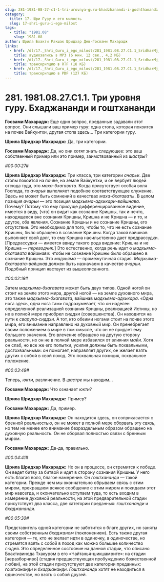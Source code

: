 ```yaml
---
slug: 281-1981-08-27-c1-1-tri-urovnya-guru-bhadzhanandi-i-goshthanandi
category:
  title: 17. Шри Гуру и его милость
  slug: 17-shri-guru-i-ego-milost
tags:
  - title: "1981.08"
    slug: 1981-08
author: Шрила Бхакти Ракшак Шридхар Дев-Госвами Махарадж
links:
  - href: /dl/17._Shri_Guru_i_ego_milost/281_1981.08.27.C1.1_SridharMj_Tri_urovnja_guru__Bhadzhanandi_i_goshthanandi.mp3
    title: аудиозапись в MP3 (6 мин. 12 сек., 4,2 МБ)
  - href: /dl/17._Shri_Guru_i_ego_milost/281_1981.08.27.C1.1_SridharMj_Tri_urovnja_guru__Bhadzhanandi_i_goshthanandi.docx
    title: транскрипцию в RTF (18 КБ)
  - href: /dl/17._Shri_Guru_i_ego_milost/281_1981.08.27.C1.1_SridharMj_Tri_urovnja_guru__Bhadzhanandi_i_goshthanandi.pdf
    title: транскрипцию в PDF (127 КБ)
---
```


# 281. 1981.08.27.C1.1. Три уровня гуру. Бхаджананди и гоштхананди

**Госвами Махарадж:** Еще один вопрос, преданные задавали этот вопрос. Они слышали ваш пример гуру: одна стопа, которая покоится на почве Вайкунтхи, другая стопа здесь… Три категории гуру.

**Шрила Шридхар Махарадж:** Да, три категории.

**Госвами Махарадж:** Да, но они хотят знать следующее: это ваш собственный пример или это пример, заимствованный из *шастры*?

*#00:00:27#*

**Шрила Шридхар Махарадж:** Три класса, три категории *ачарьи*. Две стопы покоится на почве, на земле Вайкунтхи, и он вербует людей отсюда туда, это *маха-бхагавата*. Когда присутствует особая воля Господа, то *ачарья* выполняет подобное соответствующее служение. Здесь не может быть сомнений в качествах *маха-бхагаваты*. В целом позиция *ачарьи* — это позиция *мадхьяма-адхикари-вайшнава*. Почему? Потому что ему присуще дифференцированное видение, имеется в виду, [что] он видит как сознание Кришны, так и нечто, находящееся вне сознания Кришны, Кришна и не Кришна — и то, и другое, оба явления. Сознание Кришны и не сознание Кришны, его отсутствие. Это необходимо для того, чтобы то, что не есть сознание Кришны, было обращено в сознание Кришны. Когда такой вайшнав выполняет свой долг, то ему Кришна насильственно дает предрассудки. [Предрассудки — имеется ввиду такого рода видение: Кришна и не Кришна — *переводчик.*] Это естественно, когда речь идет о *мадхьяма-бхагавата вайшнаве*: чтобы не сознание Кришны было обращено в сознание Кришны. Это *мадхьяма* — промежуточная стадия. *Мадхьяма-бхагавата-вайшнав* должен быть назначаем в качестве *ачарьи*. Подобный принцип явствует из вышеописанного.

*#00:02:19#*

Затем *мадхьяма-бхагавата* может быть двух типов. Одной ногой он стоит на земле этого мира, другой ногой — на земле духовного мира, это также *мадхьяма-бхагавата*, вайшнав *мадхьяма-адхикара*. «Одна нога здесь, одна нога там» подразумевает, что он наделен определенной реализацией сознания Кришны, реализацией Истины, но не в полной мере приобрел *сиддхи* (совершенства). Он находится на пути к *сварупа-сиддхи*. А тот, кто обеими ногами стоит на почве этого мира, его внимание направлено на духовный мир. Он пренебрегает своим положением в мире в том смысле, что он не придает ему большого значения. Его влечение обращено на другую сторону реальности, но он не в полной мере избавился от влияния *майи*. Хотя он слаб, но все же его попытки, усилия должны быть похвальными, достохвальными: он помогает, направляет других, он желает взять других с собой в свой поход. Это похвальная позиция, похвальное положение.

*#00:03:49#*

Теперь, *юкти*, различение. В *шастре* мы находим…

**Госвами Махарадж:** Что означает *юкти*?

**Шрила Шридхар Махарадж:** Пример?

**Госвами Махарадж:** Да, пример.

**Шрила Шридхар Махарадж:** Он находится здесь, он соприкасается с бренной реальностью, он не может в полной мере оборвать эту связь, но тем не менее его внимание безраздельным образом обращено на духовную реальность. Он не оборвал полностью связи с бренным миром.

**Госвами Махарадж:** Да-да, правильно.

*#00:04:41#*

**Шрила Шридхар Махарадж:** Но он в процессе, он стремится к победе. Он ведет битву за битвой и идет в сторону сознания Кришны. У него есть благая воля, благое намерение. Он *гоштхананди* — такой категории. Прежде чем мы окончательно обрываем связь с этим миром, прекращаем всякое сообщение с этим миром и покидаем этот мир навсегда, и окончательно вступаем туда, то есть входим в измерение духовной реальности, на этой предварительной стадии присутствует два класса, две категории преданных: *гоштхананди* и *бхаджананди*.

*#00:05:30#*

Представитель одной категории не заботится о благе других, но заняты своим собственным *бхаджаном* (поклонением). Есть также другая категория — те, кто не желает идти в одиночку, в одиночестве, но стремятся взять с собой в поход как можно большее количество людей. Это определенное состояние на данной стадии, что описано Бхактивинода Тхакуром в его «Чайтанья-шикшамрите»: на стадии [неразборчиво] (стадия предшествующая пробуждению божественной любви), на этой стадии присутствуют две категории преданных: *гоштхананди* и *бхаджананди*. *Гоштхананди* хотят не находиться в одиночестве, но взять с собой друзей.

